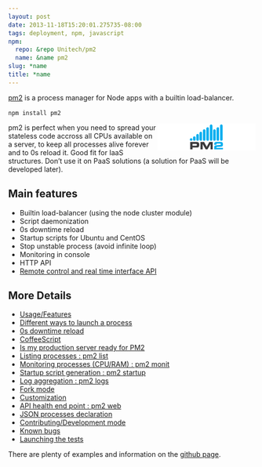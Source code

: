 ```yaml
---
layout: post
date: 2013-11-18T15:20:01.275735-08:00
tags: deployment, npm, javascript
npm:
  repo: &repo Unitech/pm2
  name: &name pm2
slug: *name
title: *name
---
```

[pm2](https://github.com/Unitech/pm2) is a process manager for Node apps with a builtin load-balancer.

    npm install pm2

<img class="hide-on-mobile" src="/images/posts/pm2.png" style="width: 200px; float: right"/>

pm2 is perfect when you need to spread your stateless code accross all
CPUs available on a server, to keep all processes alive forever and to
0s reload it. Good fit for IaaS structures. Don’t use it on PaaS
solutions (a solution for PaaS will be developed later).

## Main features

- Builtin load-balancer (using the node cluster module)
- Script daemonization
- 0s downtime reload
- Startup scripts for Ubuntu and CentOS
- Stop unstable process (avoid infinite loop)
- Monitoring in console
- HTTP API
- [Remote control and real time interface API](https://github.com/Unitech/pm2-interface)

## More Details

- [Usage/Features](https://raw.github.com/Unitech/pm2#a2)
- [Different ways to launch a process](https://raw.github.com/Unitech/pm2#a3)
- [0s downtime reload](https://raw.github.com/Unitech/pm2#a16)
- [CoffeeScript](https://raw.github.com/Unitech/pm2#a19)
- [Is my production server ready for PM2](https://raw.github.com/Unitech/pm2#a4)
- [Listing processes : pm2 list](https://raw.github.com/Unitech/pm2#a6)
- [Monitoring processes (CPU/RAM) : pm2 monit](https://raw.github.com/Unitech/pm2#a7)
- [Startup script generation : pm2 startup](https://raw.github.com/Unitech/pm2#a8)
- [Log aggregation : pm2 logs](https://raw.github.com/Unitech/pm2#a9)
- [Fork mode](https://raw.github.com/Unitech/pm2#a23)
- [Customization](https://raw.github.com/Unitech/pm2#a24)
- [API health end point : pm2 web](https://raw.github.com/Unitech/pm2#a12)
- [JSON processes declaration](https://raw.github.com/Unitech/pm2#a13)
- [Contributing/Development mode](https://raw.github.com/Unitech/pm2#a27)
- [Known bugs](https://raw.github.com/Unitech/pm2#a21)
- [Launching the tests](https://raw.github.com/Unitech/pm2#a4)

There are plenty of examples and information on the [github page](https://github.com/Unitech/pm2).
